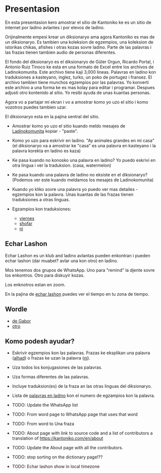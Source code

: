 # Presentasion

En esta presentasion kero amostrar el sitio de Kantoniko ke es un sitio de internet por ladino avlantes i por elevos de ladino.

Orijinalmente empesi krear un diksionaryo ama agora Kantoniko es mas de un diksionaryo. Es tambien una koleksion de egzempios, una koleksion de istorikas chikas, afishes i otras kozas sovre ladino. Parte de las palavras i las frazas tienen tambien audio de personas diferentes.

El fondo del diksionaryo es el diksionaryo de  Güler Orgun, Ricardo Portal, i Antonio Ruiz Tinoco ke esta en una formato de Excel entre los archivos de Ladinokomunita. Este archivo tiene kaji 3,000 lineas. Palavras en ladino kon traduksiones a kasteyano, inglez, turko, un poko de portugez i fransez. El archivo tambien tiene munchos egzempios por las palavras.
Yo konverti este archivo a una forma ke es mas kolay para editar i programar. Despues adjusti otro kontenido al sitio. Yo resibi ayuda de unas kuantas personas.


Agora vo a partajar mi ekran i vo a amostrar komo yo uzo el sitio i komo vozotros puedes tambien uzar.

El diksionaryo esta en la pajina sentral del sitio.

* Amostrar komo yo uzo el sitio kuando meldo mesajes de [Ladinokomunita](https://ladinokomunita.groups.io/g/main/topics) kopiar - "paste".
* Komo yo uzo para eskrivir en ladino. "Ay animales grandes en mi casa" (el diksionaryo va a amostrar ke "casa" es una palavra en kasteyano i la palavra korekta en ladino es kaza)
* Ke pasa kuando no konosko una palavra en ladino? Yo puedo eskrivi en otra lingua i ver la traduksion. (casa, watermelon)
* Ke pasa kuando una palavra de ladino no eksiste en el diksionaryo? (Podemos ver este kuando meldamos los mesajes de Ladinokomunita)

* Kuando yo kliko sovre una palavra yo puedo ver mas detailes - egzempios kon la palavra.
    Unas kuantas de las frazas tienen traduksiones a otras linguas.

* Egzampios kon traduksiones:
    * [viernes](https://kantoniko.com/words/ladino/viernes)
    * [shofar](https://kantoniko.com/words/ladino/shofar)
    * [ni](https://kantoniko.com/words/ladino/ni)


## Echar Lashon

Echar Lashon es un klub and ladino avlantas pueden enkontran i pueden echar lashon (dar muabet? avlar una kon otro) en ladino.

Mos tenemos dos grupos de WhatsApp. Uno para "remind" la djente sovre los enkontros. Otro para diskuyir kozas.

Los enknotros estan en zoom.

En la pajina de [echar lashon](https://kantoniko.com/echar-lashon) puedes ver el tiempo en tu zona de tiempo.


## Wordle

* [de Gabor](https://ladino.szabgab.com/wordle/)
* [otro](https://f.github.io/wordle-ladino/)


## Komo podesh ayudar?

* Eskrivir egzempios kon las palavras. Frazas ke eksplikan una palavra ([alhad](https://kantoniko.com/words/ladino/alhad)) o frazas ke uzan la palavra ([ni](https://kantoniko.com/words/ladino/ni)).
* Uza todos los konjugasiones de las palavras.
* Uza formas diferentes de las palavras.
* Incluye traduksion(es) de la fraza an las otras linguas del diksionaryo.
* Lista de [palavras en ladino](https://kantoniko.com/words/ladino/) kon el numero de egzampios kon la palavra.



* TODO: Update the WhatsApp list
* TODO: From word page to WhatsApp page that uses that word
* TODO: From word to Una fraza
* TODO: About page with link to source code and a list of contributors a translation of https://kantoniko.com/en/about
* TODO: Update the About page with all the contributors.
* TODO: stop sorting on the dictionary page!??
* TODO: Echar lashon show in local timezone
